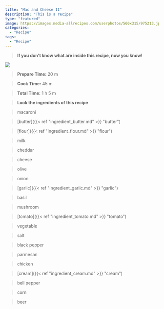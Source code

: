 ```yaml
---
title: "Mac and Cheese II"
description: "This is a recipe"
type: "featured"
image: https://images.media-allrecipes.com/userphotos/560x315/975213.jpg
categories: 
  - "Recipe"
tags: 
  - "Recipe"
---
```



>**If you don't know what are inside this recipe, now you know!**

![](../images/Recipes-Banner.jpg)
> **Prepare Time:** 20 m


> **Cook Time:** 45 m


> **Total Time:** 1 h 5 m

> **Look the ingredients of this recipe**

> macaroni

> [butter]({{< ref "ingredient_butter.md" >}} "butter")

> [flour]({{< ref "ingredient_flour.md" >}} "flour")

> milk

> cheddar

> cheese

> olive

> onion

> [garlic]({{< ref "ingredient_garlic.md" >}} "garlic")

> basil

> mushroom

> [tomato]({{< ref "ingredient_tomato.md" >}} "tomato")

> vegetable

> salt

> black pepper

> parmesan

> chicken

> [cream]({{< ref "ingredient_cream.md" >}} "cream")

> bell pepper

> corn

> beer

